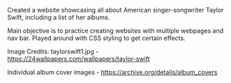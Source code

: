 Created a website showcasing all about American singer-songwriter Taylor Swift, including a list of her albums.

Main objective is to practice creating websites with multiple webpages and nav bar. Played around with CSS styling to get certain effects.





Image Credits:
taylorswift1.jpg - https://24wallpapers.com/wallpapers/taylor-swift

Individual album cover images - https://archive.org/details/album_covers
